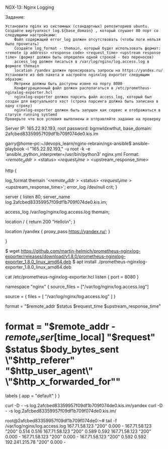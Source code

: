 NGX-13: Nginx Logging 

Задание:

    Установите nginx из системных (стандартных) репозиториев ubuntu.
    Создайте виртуалхост log.${base_domain} , который слушает 80 порт со следующими настройками:
        Файл содержащий error_log должен отсутствовать (чтобы логи нельзя было прочитать)
        Создайте log_format - themain, который будет использовать формат: <remote ip address> <response code> <request_time> <upstream response time> (формат должен быть определен одной строкой - без переносов)
        access_log должен писаться в /var/log/nginx/log.access.log в формате themain
        location /yandex должен проксировать запросы на https://yandex.ru/
    Установите из deb пакета и настройте nginxlog exporter следующим образом:
        Метрики должны быть доступны извне на порту 8080
        Конфигурационный файл должен располагаться в /etc/prometheus-nginxlog-exporter.hcl
        nginxlog-exporter должен парсить файл access_log, который был создан для виртуального хост (строка парсинга должна быть записана в одну строку)
        nginxlog-exporter должен быть запущен как сервис и отображаться в статусе running systemd
    Проверьте что все условия выполнены и отправляйте задание на проверку

Server IP: 165.22.92.193, root password: bgmwldxwthut, base_domain: 2afcbed83359957f09df1b709f074de0.kis.im

garry@home-pc:~/devops_learn/nginx-rebrain/ngx-ansible$ ansible-playbook -i "165.22.92.193," -u root -k  -e 'ansible_python_interpreter=/usr/bin/python3' nginx.yml
 Format:<$remote_addr> <$status> <$request_time> <$upstream_response_time>

http {

  log_format themain '<$remote_addr> <$status> <$request_time> <$upstream_response_time>';
  error_log /dev/null crit;
}




server {
  listen 80;
  server_name log.2afcbed83359957f09df1b709f074de0.kis.im;

  access_log /var/log/nginx/log.access.log themain;

  location / {
    return 200 "Hello\n";
  }

   location /yandex {
   proxy_pass https://yandex.ru/;
  }

}





$ wget https://github.com/martin-helmich/prometheus-nginxlog-exporter/releases/download/v1.8.0/prometheus-nginxlog-exporter_1.8.0_linux_amd64.deb
$ apt install ./prometheus-nginxlog-exporter_1.8.0_linux_amd64.deb


cat /etc/prometheus-nginxlog-exporter.hcl
listen {
  port = 8080
}

namespace "nginx" {
source_files = ["/var/log/nginx/log.access.log"]


  source = {
    files = [
      "/var/log/nginx/log.access.log"
    ]
  }

  format = "$remote_addr $status $request_time $upstream_response_time"
#  format = "$remote_addr - $remote_user [$time_local] \"$request\" $status $body_bytes_sent \"$http_referer\" \"$http_user_agent\" \"$http_x_forwarded_for\""

  labels {
    app = "default"
  }
}



 curl -D - -s log.2afcbed83359957f09df1b709f074de0.kis.im/yandex
 curl -D - -s log.2afcbed83359957f09df1b709f074de0.kis.im/

root@2afcbed83359957f09df1b709f074de0:~# tail -f /var/log/nginx/log.access.log 
167.71.58.123 "200" 0.000 -
167.71.58.123 "200" 0.514 0.516
167.71.58.123 "200" 0.589 0.592
167.71.58.123 "200" 0.000 -
167.71.58.123 "200" 0.000 -
167.71.58.123 "200" 0.592 0.592
192.241.215.78 "200" 0.000 -


